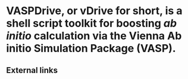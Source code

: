 # VASPDrive, or vDrive for short, is a shell script toolkit for boosting *ab initio* calculation via the Vienna Ab initio Simulation Package (VASP).

## External links
